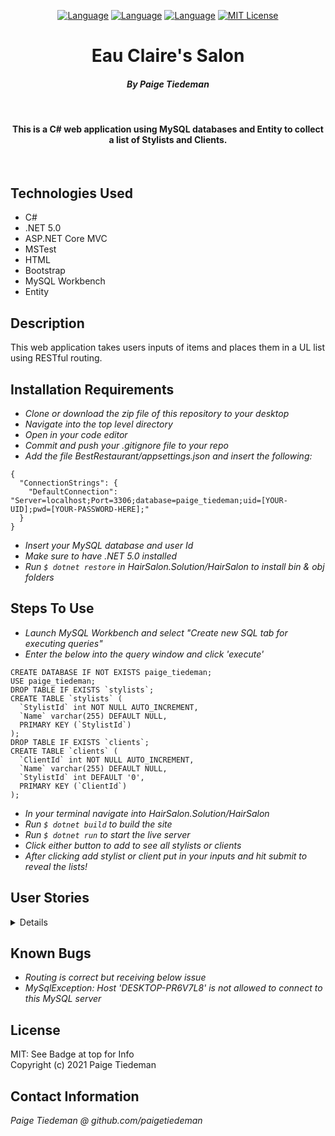 <div align="center">

[![Language][language-shield]][language-url]
[![Language][languageH-shield]][languageH-url]
[![Language][languageC-shield]][languageC-url]
[![MIT License][license-shield]][license-url]


# Eau Claire's Salon


#### _By Paige Tiedeman_  

<br>

#### This is a C# web application using MySQL databases and Entity to collect a list of Stylists and Clients.  

<br>
  
</div>

## Technologies Used

* C#
* .NET 5.0
* ASP.NET Core MVC
* MSTest
* HTML 
* Bootstrap
* MySQL Workbench
* Entity

## Description

This web application takes users inputs of items and places them in a UL list using RESTful routing.

## Installation Requirements

* _Clone or download the zip file of this repository to your desktop_
* _Navigate into the top level directory_
* _Open in your code editor_
* _Commit and push your .gitignore file to your repo_
* _Add the file BestRestaurant/appsettings.json and insert the following:_
```
{
  "ConnectionStrings": {
    "DefaultConnection": "Server=localhost;Port=3306;database=paige_tiedeman;uid=[YOUR-UID];pwd=[YOUR-PASSWORD-HERE];"
  }
}
```
* _Insert your MySQL database and user Id_
* _Make sure to have .NET 5.0 installed_
* _Run `$ dotnet restore` in HairSalon.Solution/HairSalon to install bin & obj folders_



## Steps To Use
* _Launch MySQL Workbench and select "Create new SQL tab for executing queries"_
* _Enter the below into the query window and click 'execute'_
```
CREATE DATABASE IF NOT EXISTS paige_tiedeman;
USE paige_tiedeman;
DROP TABLE IF EXISTS `stylists`;
CREATE TABLE `stylists` (
  `StylistId` int NOT NULL AUTO_INCREMENT,
  `Name` varchar(255) DEFAULT NULL,
  PRIMARY KEY (`StylistId`)
);
DROP TABLE IF EXISTS `clients`;
CREATE TABLE `clients` (
  `ClientId` int NOT NULL AUTO_INCREMENT,
  `Name` varchar(255) DEFAULT NULL,
  `StylistId` int DEFAULT '0',
  PRIMARY KEY (`ClientId`)
);
```
* _In your terminal navigate into HairSalon.Solution/HairSalon_
* _Run `$ dotnet build` to build the site_
* _Run `$ dotnet run` to start the live server_
* _Click either button to add to see all stylists or clients_
* _After clicking add stylist or client put in your inputs and hit submit to reveal the lists!_

## User Stories

<details>

* As the salon owner, I need to be able to see a list of all stylists.
* As the salon owner, I need to be able to select a stylist, see their details, and see a list of all clients that belong to that stylist.
* As the salon owner, I need to add new stylists to our system when they are hired.
* As the salon owner, I need to be able to add new clients to a specific stylist. I should not be able to add a client if no stylists have been added.
</details>

## Known Bugs

* _Routing is correct but receiving below issue_
* _MySqlException: Host 'DESKTOP-PR6V7L8' is not allowed to connect to this MySQL server_

## License

MIT: See Badge at top for Info  
Copyright (c) 2021 Paige Tiedeman  

## Contact Information

_Paige Tiedeman @ github.com/paigetiedeman_  

[license-shield]: https://img.shields.io/badge/License-MIT-blue
[license-url]: https://opensource.org/licenses/MIT
[language-shield]: https://img.shields.io/badge/Language-C%23-green
[language-url]: https://docs.microsoft.com/en-us/dotnet/csharp/
[LanguageH-shield]: https://img.shields.io/badge/Language-HTML-red
[LanguageH-url]: https://developer.mozilla.org/en-US/docs/Web/HTML
[LanguageC-shield]: https://img.shields.io/badge/Language-CSS-blueviolet
[LanguageC-url]: https://developer.mozilla.org/en-US/docs/Web/CSS